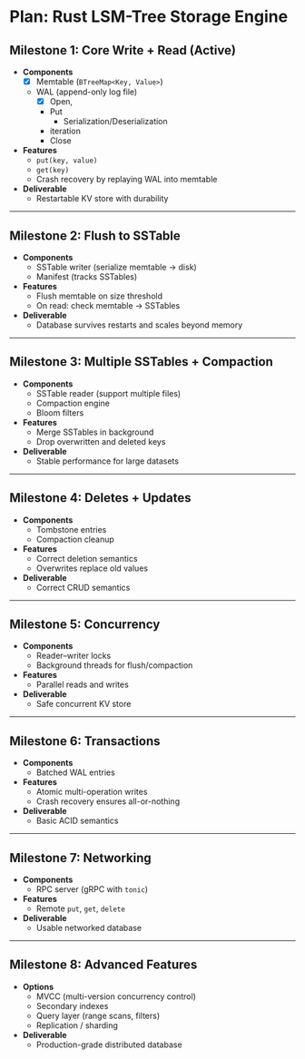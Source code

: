 # Plan: Rust LSM-Tree Storage Engine

## Milestone 1: Core Write + Read (Active)
- **Components**
    - [x] Memtable (`BTreeMap<Key, Value>`)
    - WAL (append-only log file)
      - [x] Open,
      - Put
        - Serialization/Deserialization
      - iteration
      - Close
- **Features**
    - `put(key, value)`
    - `get(key)`
    - Crash recovery by replaying WAL into memtable
- **Deliverable**
    - Restartable KV store with durability

---

## Milestone 2: Flush to SSTable
- **Components**
    - SSTable writer (serialize memtable → disk)
    - Manifest (tracks SSTables)
- **Features**
    - Flush memtable on size threshold
    - On read: check memtable → SSTables
- **Deliverable**
    - Database survives restarts and scales beyond memory

---

## Milestone 3: Multiple SSTables + Compaction
- **Components**
    - SSTable reader (support multiple files)
    - Compaction engine
    - Bloom filters
- **Features**
    - Merge SSTables in background
    - Drop overwritten and deleted keys
- **Deliverable**
    - Stable performance for large datasets

---

## Milestone 4: Deletes + Updates
- **Components**
    - Tombstone entries
    - Compaction cleanup
- **Features**
    - Correct deletion semantics
    - Overwrites replace old values
- **Deliverable**
    - Correct CRUD semantics

---

## Milestone 5: Concurrency
- **Components**
    - Reader–writer locks
    - Background threads for flush/compaction
- **Features**
    - Parallel reads and writes
- **Deliverable**
    - Safe concurrent KV store

---

## Milestone 6: Transactions
- **Components**
    - Batched WAL entries
- **Features**
    - Atomic multi-operation writes
    - Crash recovery ensures all-or-nothing
- **Deliverable**
    - Basic ACID semantics

---

## Milestone 7: Networking
- **Components**
    - RPC server (gRPC with `tonic`)
- **Features**
    - Remote `put`, `get`, `delete`
- **Deliverable**
    - Usable networked database

---

## Milestone 8: Advanced Features
- **Options**
    - MVCC (multi-version concurrency control)
    - Secondary indexes
    - Query layer (range scans, filters)
    - Replication / sharding
- **Deliverable**
    - Production-grade distributed database
